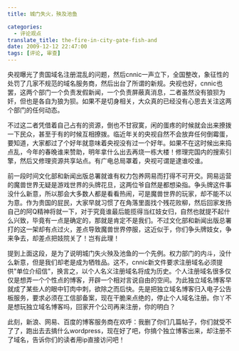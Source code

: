 ```yaml
---
title: 城门失火，殃及池鱼

categories:
  - 评论观点
translate_title: the-fire-in-city-gate-fish-and
date: 2009-12-12 22:47:00
tags: [评论, 审查]
---
```


央视曝光了贵国域名注册混乱的问题，然后cnnic一声立下，全国整改，象征性的处罚了几家不规范的域名服务商，然后出台了所谓的新规。央视也好，cnnic也罢，这两个部门一个负责发假新闻，一个负责屏蔽真消息，二者虽然没有狼狈为奸，但也是各自为狼为狈。如果不是切身相关，大众真的已经没有心思去关注这两个部门的任何动态。

不过这二者凭借着自己占有的资源，倒也不甘寂寞，闲的蛋疼的时候就会出来撩拨一下民众，甚至于有的时候互相撩拨。临近年关的央视自然不会放弃任何倒霉蛋，要知道，大家都过了个好年就意味着央视没有过一个好年。如果不在这时候出来捣点乱，今年的春晚谁来赞助，明年拿什么出去再烧一栋大楼！修理完国内的搜索引擎，然后又修理资源共享站点。有广电总局罩着，央视可谓是逮谁咬谁。

前一段时间文化部和新闻出版总署就谁有权力包养网易而打得不可开交。网易运营的魔兽世界无疑是游戏世界的头牌花旦，这两位爷自然是都想染指。争头牌这件事没什么新意，所以那会大多数人都是看看热闹，可是魔兽世界的玩家，却不能不以为意。作为贵国的屁民，大家早就习惯了在角落里面找个残花败柳，然后回家发扬自己的阿Q精神将就一下，对于究竟谁最后能揽得当红妓女归，自然也就提不起什么兴致，毕竟有一点是确定的，那就是肯定不是我们。不过文化部和新闻出版总署打的这一架却有点过火，差点导致魔兽世界停服，这近似于，你们争头牌妓女，争来争去，却差点把妓院关了！岂有此理！

提到上面这段，是为了说明城门失火殃及池鱼的一个先例。权力部门的内斗，没什么新意，但是我们却老是成为牺牲品。这不，cnnic新文件要求注册域名必须提供"单位介绍信"，换言之，以个人名义注册域名将成为历史。个人注册域名很多仅仅是想弄一个个性点的博客，开辟一个相对言说自由的空间。为此独立域名博客早就成了某些人的眼中钉肉中刺，欲除之而后快。先是把独立域名博客归入电子公告板服务，要求必须在工信部备案，现在干脆来点绝的，停止个人域名注册。你丫不是想玩独立域名博客吗，回家开个公司再来注册，你的明白？

此刻，新浪、网易、百度的博客服务商在欢呼：我删了你们几篇帖子，你们就受不了了，跑出去去搞什么wordpress，现在好了吧，你搞个独立博客出来，却注册不了域名，告诉你们的读者用ip直接访问吧！